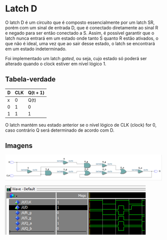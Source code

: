Latch D
=======

O latch D é um circuito que é composto essencialmente por um latch SR, porém
com um sinal de entrada D, que é conectado diretamente ao sinal R e negado 
para ser então conectado a S. Assim, é possível garantir que o latch nunca 
entrará em um estado onde tanto S quanto R estão ativados, o que não é ideal,
uma vez que ao sair desse estado, o latch se encontrará em um estado indeterminado.

Foi implementado um latch *gated*, ou seja, cujo estado só poderá ser alterado
quando o clock estiver em nível lógico 1.

## Tabela-verdade

 D | CLK | Q(t + 1)
---|-----|---------
 x |  0  | Q(t)
 0 |  1  | 0
 1 |  1  | 1
 
O latch mantém seu estado anterior se o nível lógico de CLK (clock) for 0, 
caso contrário Q será determinado de acordo com D.

## Imagens

![Netlist de um latch D](assets/netlist.PNG)

![Simulação com visualização de forma de onda](assets/sim.PNG)